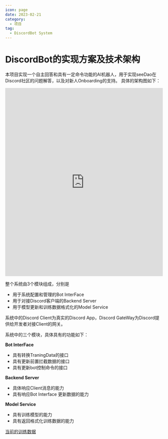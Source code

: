 ```yaml
---
icon: page
date: 2023-02-21
category:
  - 项目
tag:
  - DiscordBot System
---
```


# DiscordBot的实现方案及技术架构
本项目实现一个自主回答和具有一定命令功能的AI机器人，用于实现seeDao在Discord社区的问题解答，以及对新人Onboarding的支持。
具体的架构图如下：
<iframe id="decid" class="ifra" frameborder="0"  src="https://www.processon.com/embed/63f448646e3252660404dd02"></iframe>

整个系统由3个模块组成，分别是
+ 用于系统配置和管理的Bot InterFace
+ 用于对接Discord客户端的Backend Server
+ 用于模型更新和训练数据格式化的Model Service

系统中的Discord Client为真实的Discord App，Discord GateWay为Discord提供给开发者对接Client的网关。

系统中的三个模块，具体具有的功能如下：

**Bot InterFace**
+ 具有转换TraningData的接口
+ 具有更新前置拦截数据的接口
+ 具有更新bot控制命令的接口

**Backend Server**
+ 具体响应Client消息的能力
+ 具有响应Bot Interface 更新数据的能力

**Model Service**
+ 具有训练模型的能力
+ 具有返回格式化训练数据的能力

[当前的训练数据](训练数据集)

<style>
.ifra{
  display:block;
  margin-left:0px;
  margin-top:10px;
  width:100%; 
  height:600px;
}
</style>
